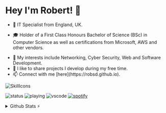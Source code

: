 # Hey I'm Robert! 👋

- 💼 IT Specialist from England, UK.
- 🎓 Holder of a First Class Honours Bachelor of Science (BSc) in Computer Science as well as certifications from Microsoft, AWS and other vendors.
  
  <li>🔭 My interests include Networking, Cyber Security, Web and Software Development.</li>
  <li>🐙 I like to share projects I develop during my free time.</li>
  <li>📫 Connect with me [here](https://robsd.github.io).</li>
</ul>

![SkillIcons](https://skillicons.dev/icons?i=aws,ansible,apple,azure,bash,bootstrap,css,cloudflare,debian,discord,docker,firebase,flask,gcp,git,github,gmail,html,instagram,java,js,jquery,kali,linkedin,linux,md,mongodb,mysql,netlify,nginx,nodejs,notion,php,postman,powershell,py,raspberrypi,replit,twitter,ubuntu,vercel,vim,vscode,windows,wordpress)

![status](https://api.statusbadges.me/badge/status/172462402078507008?simple=true)
![playing](https://api.statusbadges.me/badge/playing/172462402078507008)
![vscode](https://api.statusbadges.me/badge/vscode/172462402078507008)
[![spotify](https://api.statusbadges.me/badge/spotify/172462402078507008)](https://api.statusbadges.me/openspotify/172462402078507008)

<details>
  <summary>Github Stats ⚡</summary>

  ![Github stats](https://github-readme-stats.vercel.app/api?username=tandpfun&theme=dark&line_height=20)
  ![Top Langs](https://github-readme-stats.vercel.app/api/top-langs/?username=robsd&layout=compact&theme=dark&hide_border=true)
</details>
